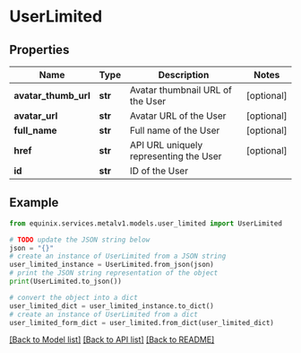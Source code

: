 # UserLimited


## Properties

Name | Type | Description | Notes
------------ | ------------- | ------------- | -------------
**avatar_thumb_url** | **str** | Avatar thumbnail URL of the User | [optional] 
**avatar_url** | **str** | Avatar URL of the User | [optional] 
**full_name** | **str** | Full name of the User | [optional] 
**href** | **str** | API URL uniquely representing the User | [optional] 
**id** | **str** | ID of the User | 

## Example

```python
from equinix.services.metalv1.models.user_limited import UserLimited

# TODO update the JSON string below
json = "{}"
# create an instance of UserLimited from a JSON string
user_limited_instance = UserLimited.from_json(json)
# print the JSON string representation of the object
print(UserLimited.to_json())

# convert the object into a dict
user_limited_dict = user_limited_instance.to_dict()
# create an instance of UserLimited from a dict
user_limited_form_dict = user_limited.from_dict(user_limited_dict)
```
[[Back to Model list]](../README.md#documentation-for-models) [[Back to API list]](../README.md#documentation-for-api-endpoints) [[Back to README]](../README.md)


